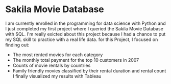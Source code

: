 # Sakila Movie Database
I am currently enrolled in the programming for data science with Python and I just completed my first project where I queried the Sakila Movie Database with SQL.
 I'm really exicted about this project because I had a chance to put my SQL skill to practice with a real life data.
 for this Project, I focused on finding out:
  - The most rented movies for each category
  - The monthly total payment for the top 10 customers in 2007
  - Counts of movie rentals by countries
  - Family friendly movies classified by their rental duration and rental count
I finally visualized my results with Tableau
